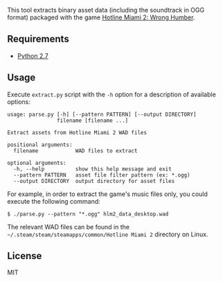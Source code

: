 
This tool extracts binary asset data (including the soundtrack in OGG format) packaged with the game [Hotline Miami 2:
Wrong Humber](https://en.wikipedia.org/wiki/Hotline_Miami_2:_Wrong_Number).

## Requirements ##

* [Python 2.7](https://www.python.org/download/releases/2.7/)

## Usage ##

Execute `extract.py` script with the `-h` option for a description of available options:

```
usage: parse.py [-h] [--pattern PATTERN] [--output DIRECTORY]
                filename [filename ...]

Extract assets from Hotline Miami 2 WAD files

positional arguments:
  filename            WAD files to extract

optional arguments:
  -h, --help          show this help message and exit
  --pattern PATTERN   asset file filter pattern (ex: *.ogg)
  --output DIRECTORY  output directory for asset files
```

For example, in order to extract the game's music files only, you could execute the following command:

```
$ ./parse.py --pattern "*.ogg" hlm2_data_desktop.wad
```

The relevant WAD files can be found in the `~/.steam/steam/steamapps/common/Hotline Miami 2` directory on Linux.

## License ##

MIT

